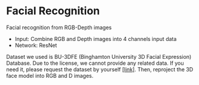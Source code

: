# Facial Recognition

Facial recognition from RGB-Depth images
- Input: Combine RGB and Depth images into 4 channels input data
- Network: ResNet

Dataset we used is BU-3DFE (Binghamton University 3D Facial Expression) Database. Due to the license, we cannot provide any related data. If you need it, please request the dataset by yourself [[link]](http://www.cs.binghamton.edu/~lijun/Research/3DFE/3DFE_Analysis.html). Then, reproject the 3D face model into RGB and D images.
